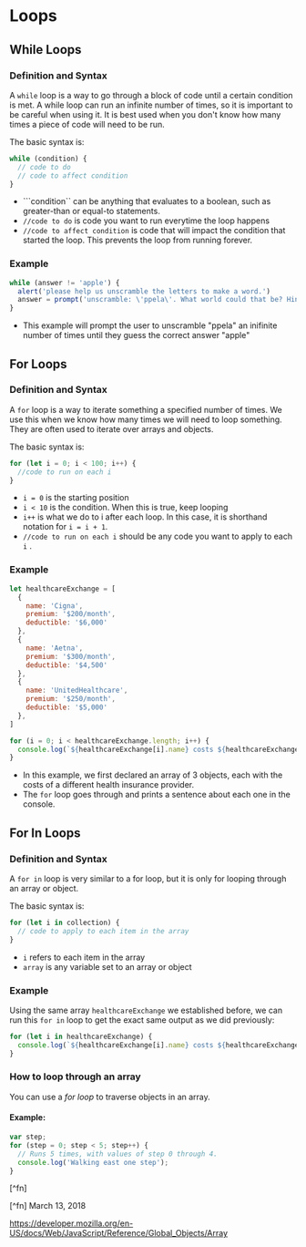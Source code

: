 # Loops
## While Loops
### Definition and Syntax
A ```while``` loop is a way to go through a block of code until a certain condition is met. A while loop can run an infinite number of times, so it is important to be careful when using it. It is best used when you don't know how many times a piece of code will need to be run. 

The basic syntax is:
```js
while (condition) {
  // code to do
  // code to affect condition
} 
```
* ```condition`` can be anything that evaluates to a boolean, such as greater-than or equal-to statements.
* ```//code to do``` is code you want to run everytime the loop happens
* ```//code to affect condition``` is code that will impact the condition that started the loop. This prevents the loop from running forever. 

### Example
```js
while (answer != 'apple') {
  alert('please help us unscramble the letters to make a word.')
  answer = prompt('unscramble: \'ppela\'. What world could that be? Hint: it\'s a fruit')
}
```
* This example will prompt the user to unscramble "ppela" an inifinite number of times until they guess the correct answer "apple"

## For Loops
### Definition and Syntax
A ```for``` loop is a way to iterate something a specified number of times. We use this when we know how many times we will need to loop something. They are often used to iterate over arrays and objects. 

The basic syntax is:
```js
for (let i = 0; i < 100; i++) {
  //code to run on each i
}
```
* ```i = 0``` is the starting position
* ```i < 10``` is the condition. When this is true, keep looping
* ```i++``` is what we do to i after each loop. In this case, it is shorthand notation for ```i = i + 1```.
* ```//code to run on each i``` should be any code you want to apply to each ```i``` .

### Example
```js
let healthcareExchange = [
  {
    name: 'Cigna',
    premium: '$200/month',
    deductible: '$6,000'
  },
  {
    name: 'Aetna',
    premium: '$300/month',
    deductible: '$4,500'
  },
  {
    name: 'UnitedHealthcare',
    premium: '$250/month',
    deductible: '$5,000'
  },
]

for (i = 0; i < healthcareExchange.length; i++) {
  console.log(`${healthcareExchange[i].name} costs ${healthcareExchange[i].premium} with a ${healthcareExchange[i].deductible} deductible.`)
}
```
* In this example, we first declared an array of 3 objects, each with the costs of a different health insurance provider. 
* The ```for``` loop goes through and prints a sentence about each one in the console. 

## For In Loops
### Definition and Syntax
A ```for in``` loop is very similar to a for loop, but it is only for looping through an array or object. 

The basic syntax is:
```js
for (let i in collection) {
  // code to apply to each item in the array
}
```
* ```i``` refers to each item in the array
* ```array``` is any variable set to an array or object

### Example
Using the same array ```healthcareExchange``` we established before, we can run this ```for in``` loop to get the exact same output as we did previously:
```js
for (let i in healthcareExchange) {
  console.log(`${healthcareExchange[i].name} costs ${healthcareExchange[i].premium} with a ${healthcareExchange[i].deductible} deductible.`)
}
```





### How to loop through an array

You can use a *for loop* to traverse objects in an array. 

#### Example:

```js
var step;
for (step = 0; step < 5; step++) {
  // Runs 5 times, with values of step 0 through 4.
  console.log('Walking east one step');
}
```
[^fn]

[^fn]
March 13, 2018

https://developer.mozilla.org/en-US/docs/Web/JavaScript/Reference/Global_Objects/Array